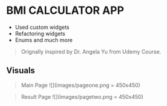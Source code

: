 # BMI CALCULATOR APP

- Used custom widgets
- Refactoring widgets
- Enums and much more 

> Orignally inspired by Dr. Angela Yu from Udemy Course.


## Visuals

> Main Page
![](images/pageone.png = 450x450)

> Result Page
![](images/pagetwo.png = 450x450)
